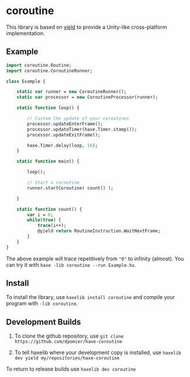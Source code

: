 coroutine
=======

This library is based on [yield](https://github.com/dpomier/haxe-yield) to provide a Unity-like cross-platform implementation.

Example
-----

```haxe
import coroutine.Routine;
import coroutine.CoroutineRunner;

class Example {

    static var runner = new CoroutineRunner();
    static var processor = new CoroutineProcessor(runner);

    static function loop() {

        // Custom the update of your coroutines
        processor.updateEnterFrame();
        processor.updateTimer(haxe.Timer.stamp());
        processor.updateExitFrame();

        haxe.Timer.delay(loop, 16);
    }

    static function main() {

        loop();

        // Start a coroutine
        runner.startCoroutine( count() );

    }

    static function count() {
        var i = 0;
        while(true) {
            trace(i++);
            @yield return RoutineInstruction.WaitNextFrame;
        }
    }
}
```
The above example will trace repetitively from `"0"` to infinity (almost). You can try it with `haxe -lib coroutine --run Example.hx`.

Install
-----

To install the library, use `haxelib install coroutine` and compile your program with `-lib coroutine`.

Development Builds
-----

1. To clone the github repository, use `git clone https://github.com/dpomier/haxe-coroutine`

2. To tell haxelib where your development copy is installed, use `haxelib dev yield my/repositories/haxe-coroutine`

To return to release builds use `haxelib dev coroutine`
